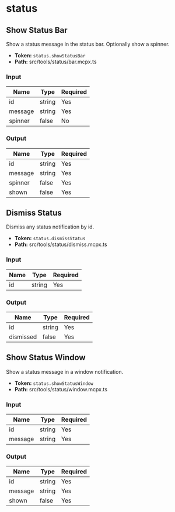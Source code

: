 # status

## Show Status Bar

Show a status message in the status bar. Optionally show a spinner.

* **Token:** `status.showStatusBar`
* **Path:** src/tools/status/bar.mcpx.ts

### Input
| Name | Type | Required |
| --- | --- | --- |
| id | string | Yes |
| message | string | Yes |
| spinner | false | No |

### Output
| Name | Type | Required |
| --- | --- | --- |
| id | string | Yes |
| message | string | Yes |
| spinner | false | Yes |
| shown | false | Yes |

## Dismiss Status

Dismiss any status notification by id.

* **Token:** `status.dismissStatus`
* **Path:** src/tools/status/dismiss.mcpx.ts

### Input
| Name | Type | Required |
| --- | --- | --- |
| id | string | Yes |

### Output
| Name | Type | Required |
| --- | --- | --- |
| id | string | Yes |
| dismissed | false | Yes |

## Show Status Window

Show a status message in a window notification.

* **Token:** `status.showStatusWindow`
* **Path:** src/tools/status/window.mcpx.ts

### Input
| Name | Type | Required |
| --- | --- | --- |
| id | string | Yes |
| message | string | Yes |

### Output
| Name | Type | Required |
| --- | --- | --- |
| id | string | Yes |
| message | string | Yes |
| shown | false | Yes |

